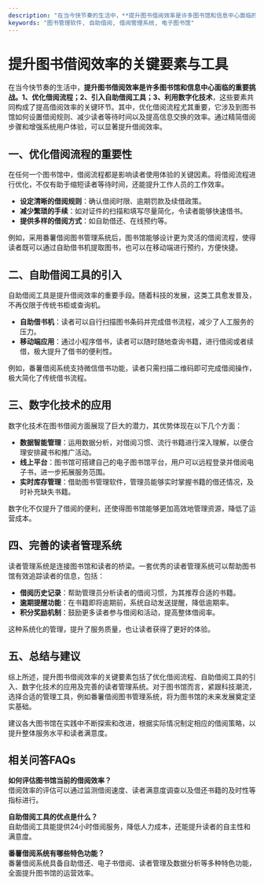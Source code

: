 ```yaml
---
description: "在当今快节奏的生活中，**提升图书借阅效率是许多图书馆和信息中心面临的重要挑战。1、优化借阅流程；2、引入自助借阅工具；3、利用数字化技术**，这些要素共同构成了提高借阅效率的关键环节。其中，优化借阅流程尤其重要，它涉及到图书馆如何设置借阅规则、减少读者等待时间以及提高信息交换的效率。通过精简借阅步骤和增强系统用户体验，可以显著提升借阅效率。"
keywords: "图书管理软件, 自助借阅, 借阅管理系统, 电子图书馆"
---
```

# 提升图书借阅效率的关键要素与工具

在当今快节奏的生活中，**提升图书借阅效率是许多图书馆和信息中心面临的重要挑战。1、优化借阅流程；2、引入自助借阅工具；3、利用数字化技术**，这些要素共同构成了提高借阅效率的关键环节。其中，优化借阅流程尤其重要，它涉及到图书馆如何设置借阅规则、减少读者等待时间以及提高信息交换的效率。通过精简借阅步骤和增强系统用户体验，可以显著提升借阅效率。

## 一、优化借阅流程的重要性

在任何一个图书馆中，借阅流程都是影响读者使用体验的关键因素。将借阅流程进行优化，不仅有助于缩短读者等待时间，还能提升工作人员的工作效率。

- **设定清晰的借阅规则**：确认借阅时限、逾期罚款及续借政策。
- **减少繁琐的手续**：如对证件的扫描和填写尽量简化，令读者能够快速借书。
- **提供多样的借阅方式**：如自助借还、在线预约等。

例如，采用番薯借阅图书管理系统后，图书馆能够设计更为灵活的借阅流程，使得读者既可以通过自助借书机提取图书，也可以在移动端进行预约，方便快捷。

## 二、自助借阅工具的引入

自助借阅工具是提升借阅效率的重要手段。随着科技的发展，这类工具愈发普及，不再仅限于传统书柜或查询机。

- **自助借书机**：读者可以自行扫描图书条码并完成借书流程，减少了人工服务的压力。
- **移动端应用**：通过小程序借书，读者可以随时随地查询书籍，进行借阅或者续借，极大提升了借书的便利性。

例如，番薯借阅系统支持微信借书功能，读者只需扫描二维码即可完成借阅操作，极大简化了传统借书流程。

## 三、数字化技术的应用

数字化技术在图书借阅方面展现了巨大的潜力，其优势体现在以下几个方面：

- **数据智能管理**：运用数据分析，对借阅习惯、流行书籍进行深入理解，以便合理安排藏书和推广活动。
- **线上平台**：图书馆可搭建自己的电子图书馆平台，用户可以远程登录并借阅电子书，进一步拓展服务范围。
- **实时库存管理**：借助图书管理软件，管理员能够实时掌握书籍的借还情况，及时补充缺失书籍。

数字化不仅提升了借阅的便利，还使得图书馆能够更加高效地管理资源，降低了运营成本。

## 四、完善的读者管理系统

读者管理系统是连接图书馆和读者的桥梁。一套优秀的读者管理系统可以帮助图书馆有效追踪读者的信息，包括：

- **借阅历史记录**：帮助管理员分析读者的借阅习惯，为其推荐合适的书籍。
- **逾期提醒功能**：在书籍即将逾期前，系统自动发送提醒，降低逾期率。
- **积分奖励机制**：鼓励更多读者参与借阅和活动，提高整体借阅率。

这种系统化的管理，提升了服务质量，也让读者获得了更好的体验。

## 五、总结与建议

综上所述，提升图书借阅效率的关键要素包括了优化借阅流程、自助借阅工具的引入、数字化技术的应用及完善的读者管理系统。对于图书馆而言，紧跟科技潮流，选择合适的管理工具，例如番薯借阅图书管理系统，将为图书馆的未来发展奠定坚实基础。

建议各大图书馆在实践中不断探索和改进，根据实际情况制定相应的借阅策略，以提升整体服务水平和读者满意度。

## 相关问答FAQs

**如何评估图书馆当前的借阅效率？**  
借阅效率的评估可以通过监测借阅速度、读者满意度调查以及借还书籍的及时性等指标进行。

**自助借阅工具的优点是什么？**  
自助借阅工具能提供24小时借阅服务，降低人力成本，还能提升读者的自主性和满意度。

**番薯借阅系统有哪些特色功能？**  
番薯借阅系统具备自助借还、电子书借阅、读者管理及数据分析等多种特色功能，全面提升图书馆的运营效率。
